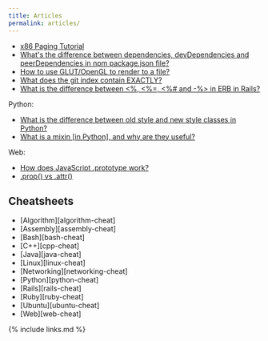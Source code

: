 ```yaml
---
title: Articles
permalink: articles/
---
```


- [x86 Paging Tutorial](/x86-paging)
- [What's the difference between dependencies, devDependencies and peerDependencies in npm package.json file?](http://stackoverflow.com/a/22004559/895245)
- [How to use GLUT/OpenGL to render to a file?](http://stackoverflow.com/a/14324292/895245)
- [What does the git index contain EXACTLY?](http://stackoverflow.com/a/25806452/895245)
- [What is the difference between <%, <%=, <%# and -%> in ERB in Rails?](http://stackoverflow.com/a/25626629/895245)

Python:

- [What is the difference between old style and new style classes in Python?](http://stackoverflow.com/a/19950198/895245)
- [What is a mixin [in Python], and why are they useful?](http://stackoverflow.com/a/20022860/895245)

Web:

- [How does JavaScript .prototype work?](http://stackoverflow.com/a/23877420/895245)
- [.prop() vs .attr()](http://stackoverflow.com/a/24595458/895245)

## Cheatsheets

- [Algorithm][algorithm-cheat]
- [Assembly][assembly-cheat]
- [Bash][bash-cheat]
- [C++][cpp-cheat]
- [Java][java-cheat]
- [Linux][linux-cheat]
- [Networking][networking-cheat]
- [Python][python-cheat]
- [Rails][rails-cheat]
- [Ruby][ruby-cheat]
- [Ubuntu][ubuntu-cheat]
- [Web][web-cheat]

{% include links.md %}
